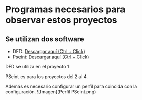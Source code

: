 # Programas necesarios para observar estos proyectos

## Se utilizan dos software

* DFD: [Descargar aquí (Ctrl + Click)](https://dfd.softonic.com/)
* Pseint: [Descargar aquí (Ctrl + Click)](https://pseint.sourceforge.net/)

DFD se utiliza en el proyecto 1

PSeint es para los proyectos del 2 al 4. 

Además es necesario configurar un perfil para coincida con la configuración. ![Imagen](Perfil PSeint.png)


